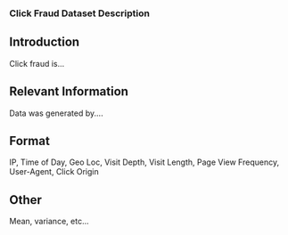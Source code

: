 ### Click Fraud Dataset Description

## Introduction
Click fraud is...

## Relevant Information
Data was generated by....

## Format
IP, Time of Day, Geo Loc, Visit Depth, Visit Length, Page View Frequency, User-Agent, 
Click Origin

## Other
Mean, variance, etc...



